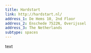 ```yaml
---
title: Hardstart
link: http://hardstart.nl/
address_1: De Hems 10, 2nd Floor
address_2: Enschede 7522N, Overijssel
address_3: The Netherlands
subtype: spaces
---
```


text